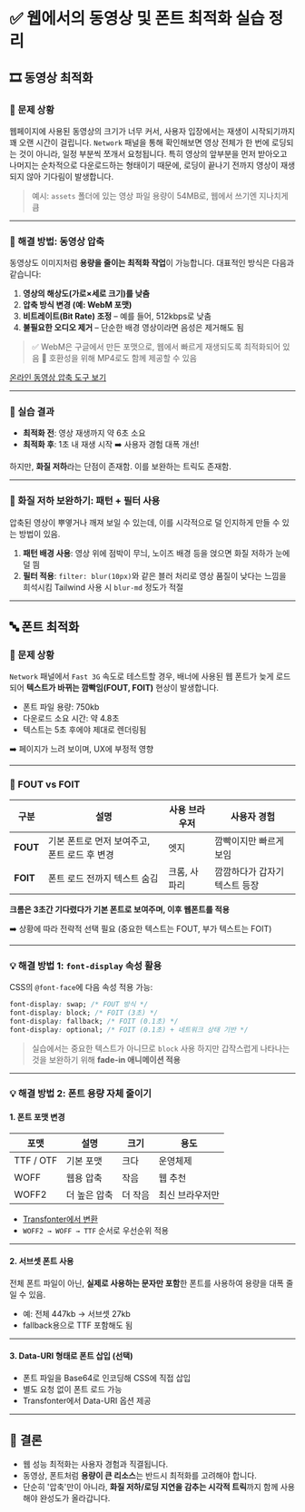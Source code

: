 # ✅ 웹에서의 동영상 및 폰트 최적화 실습 정리

## 🎞 동영상 최적화

### 📌 문제 상황

웹페이지에 사용된 동영상의 크기가 너무 커서, 사용자 입장에서는 재생이 시작되기까지 꽤 오랜 시간이 걸립니다.
`Network` 패널을 통해 확인해보면 영상 전체가 한 번에 로딩되는 것이 아니라, 일정 부분씩 쪼개서 요청됩니다. 특히 영상의 앞부분을 먼저 받아오고 나머지는 순차적으로 다운로드하는 형태이기 때문에, 로딩이 끝나기 전까지 영상이 재생되지 않아 기다림이 발생합니다.

> 예시: `assets` 폴더에 있는 영상 파일 용량이 54MB로, 웹에서 쓰기엔 지나치게 큼

---

### 🔧 해결 방법: 동영상 압축

동영상도 이미지처럼 **용량을 줄이는 최적화 작업**이 가능합니다. 대표적인 방식은 다음과 같습니다:

1. **영상의 해상도(가로×세로 크기)를 낮춤**
2. **압축 방식 변경 (예: WebM 포맷)**
3. **비트레이트(Bit Rate) 조정** – 예를 들어, 512kbps로 낮춤
4. **불필요한 오디오 제거** – 단순한 배경 영상이라면 음성은 제거해도 됨

> ✅ WebM은 구글에서 만든 포맷으로, 웹에서 빠르게 재생되도록 최적화되어 있음
> 📌 호환성을 위해 MP4로도 함께 제공할 수 있음

[온라인 동영상 압축 도구 보기](https://www.media.io/app)

---

### 🎯 실습 결과

- **최적화 전**: 영상 재생까지 약 6초 소요
- **최적화 후**: 1초 내 재생 시작
  ➡️ 사용자 경험 대폭 개선!

하지만, **화질 저하**라는 단점이 존재함. 이를 보완하는 트릭도 존재함.

---

### 🎨 화질 저하 보완하기: 패턴 + 필터 사용

압축된 영상이 뿌옇거나 깨져 보일 수 있는데, 이를 시각적으로 덜 인지하게 만들 수 있는 방법이 있음.

1. **패턴 배경 사용**: 영상 위에 점박이 무늬, 노이즈 배경 등을 얹으면 화질 저하가 눈에 덜 띔
2. **필터 적용**: `filter: blur(10px)`와 같은 블러 처리로 영상 품질이 낮다는 느낌을 희석시킴
   Tailwind 사용 시 `blur-md` 정도가 적절

---

## 🔤 폰트 최적화

### 📌 문제 상황

`Network` 패널에서 `Fast 3G` 속도로 테스트할 경우, 배너에 사용된 웹 폰트가 늦게 로드되어 **텍스트가 바뀌는 깜빡임(FOUT, FOIT)** 현상이 발생합니다.

- 폰트 파일 용량: 750kb
- 다운로드 소요 시간: 약 4.8초
- 텍스트는 5초 후에야 제대로 렌더링됨

➡️ 페이지가 느려 보이며, UX에 부정적 영향

---

### 👀 FOUT vs FOIT

| 구분     | 설명                                         | 사용 브라우저 | 사용자 경험                   |
| -------- | -------------------------------------------- | ------------- | ----------------------------- |
| **FOUT** | 기본 폰트로 먼저 보여주고, 폰트 로드 후 변경 | 엣지          | 깜빡이지만 빠르게 보임        |
| **FOIT** | 폰트 로드 전까지 텍스트 숨김                 | 크롬, 사파리  | 깜깜하다가 갑자기 텍스트 등장 |

**크롬은 3초간 기다렸다가 기본 폰트로 보여주며, 이후 웹폰트를 적용**

➡️ 상황에 따라 전략적 선택 필요 (중요한 텍스트는 FOUT, 부가 텍스트는 FOIT)

---

### 💡 해결 방법 1: `font-display` 속성 활용

CSS의 `@font-face`에 다음 속성 적용 가능:

```css
font-display: swap; /* FOUT 방식 */
font-display: block; /* FOIT (3초) */
font-display: fallback; /* FOIT (0.1초) */
font-display: optional; /* FOIT (0.1초) + 네트워크 상태 기반 */
```

> 실습에서는 중요한 텍스트가 아니므로 `block` 사용
> 하지만 갑작스럽게 나타나는 것을 보완하기 위해 **fade-in 애니메이션 적용**

---

### 💡 해결 방법 2: 폰트 용량 자체 줄이기

#### 1. **폰트 포맷 변경**

| 포맷      | 설명         | 크기    | 용도            |
| --------- | ------------ | ------- | --------------- |
| TTF / OTF | 기본 포맷    | 크다    | 운영체제        |
| WOFF      | 웹용 압축    | 작음    | 웹 추천         |
| WOFF2     | 더 높은 압축 | 더 작음 | 최신 브라우저만 |

- [Transfonter에서 변환](https://transfonter.org/)
- `WOFF2 → WOFF → TTF` 순서로 우선순위 적용

---

#### 2. **서브셋 폰트 사용**

전체 폰트 파일이 아닌, **실제로 사용하는 문자만 포함**한 폰트를 사용하여 용량을 대폭 줄일 수 있음.

- 예: 전체 447kb → 서브셋 27kb
- fallback용으로 TTF 포함해도 됨

---

#### 3. **Data-URI 형태로 폰트 삽입 (선택)**

- 폰트 파일을 Base64로 인코딩해 CSS에 직접 삽입
- 별도 요청 없이 폰트 로드 가능
- Transfonter에서 Data-URI 옵션 제공

---

## 🧩 결론

- 웹 성능 최적화는 사용자 경험과 직결됩니다.
- 동영상, 폰트처럼 **용량이 큰 리소스**는 반드시 최적화를 고려해야 합니다.
- 단순히 '압축'만이 아니라, **화질 저하/로딩 지연을 감추는 시각적 트릭**까지 함께 사용해야 완성도가 올라갑니다.

